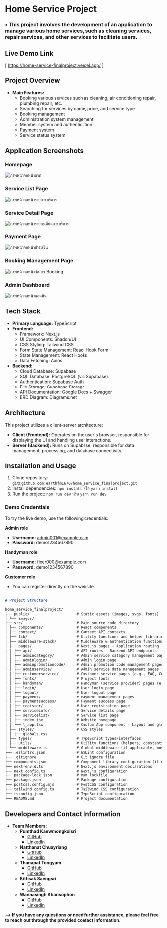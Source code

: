 # Home Service Project

### • **This project involves the development of an application to manage various home services, such as cleaning services, repair services, and other services to facilitate users.**

## Live Demo Link

[ https://home-service-finalproject.vercel.app/ ]

## Project Overview

- **Main Features:**
  - Booking various services such as cleaning, air conditioning repair, plumbing repair, etc.
  - Searching for services by name, price, and service type
  - Booking management
  - Administration system management
  - Member system and authentication
  - Payment system
  - Service status system

## Application Screenshots

### Homepage

![ภาพหน้าจอหน้าแรก](public/image/Home_page.png)

### Service List Page

![ภาพหน้าจอหน้ารายการบริการ](public/image/Servicelist_page.png)

### Service Detail Page

![ภาพหน้าจอหน้ารายละเอียดการบริการ](public/image/Servicedetail_page.png)

### Payment Page

![ภาพหน้าจอหน้าชำระเงิน](public/image/Payment_page.png)

### Booking Management Page

![ภาพหน้าจอหน้าจัดการ Booking](public/image/Handyman_page.png)

### Admin Dashboard

![ภาพหน้าจอหน้าแอดมิน](public/image/Admin_page.png)

## Tech Stack

- **Primary Language:** TypeScript
- **Frontend:**
  - Framework: Next.js
  - UI Components: Shadcn/UI
  - CSS Styling: Tailwind CSS
  - Form State Management: React Hook Form
  - State Management: React Hooks
  - Data Fetching: Axios
- **Backend:**
  - Cloud Database: Supabase
  - SQL Database: PostgreSQL (via Supabase)
  - Authentication: Supabase Auth
  - File Storage: Supabase Storage
  - API Documentation: Google Docs + Swagger
  - ERD Diagram: Diagrams.net

## Architecture

This project utilizes a client-server architecture:

- **Client (Frontend):** Operates on the user's browser, responsible for displaying the UI and handling user interactions.
- **Server (Backend):** Runs on Supabase, responsible for data management, processing, and database connectivity.

## Installation and Usage

1.  Clone repository: `git@github.com:earthfm1670/home_service_finalproject.git`
2.  Install dependencies: `npm install` หรือ `yarn install`
3.  Run the project: `npm run dev` หรือ `yarn run dev`

### Demo Credentials

To try the live demo, use the following credentials:

**Admin role**

- **Username:** admin001@example.com
- **Password:** demo1234567890

**Handyman role**

- **Username:** fixer000@example.com
- **Password:** demo1234567890

**Customer role**

- You can register directly on the website.

##

```markdown
# Project Structure

home_service_finalproject/
├── public/                     # Static assets (images, svgs, fonts)
│ └── images/
├── src/                        # Main source code directory
│ ├── components/               # React components
│ ├── context/                  # Context API contexts
│ ├── lib/                      # Utility functions and helper libraries
│ ├── middleware-stack/         # Middleware & authentication functions
│ ├── pages/                    # Next.js pages - Application routing
│ │ ├── api/                    # API routes - Backend API endpoints
│ │ ├── admincategory/          # Admin service category management pages
│ │ ├── adminlogin/             # Admin login page
│ │ ├── adminpromotioncode/     # Admin promotion code management pages
│ │ ├── adminservice/           # Admin service data management pages
│ │ ├── customerservice/        # Customer service pages (e.g., FAQ, Contact Us)
│ │ ├── fonts/                  # Project fonts
│ │ ├── handyman/               # Handyman (service provider) pages (e.g., profile, reports)
│ │ ├── login/                  # User login page
│ │ ├── logout/                 # User logout page
│ │ ├── payment/                # Payment management pages
│ │ ├── paymentsuccess/         # Payment success page
│ │ ├── register/               # User registration page
│ │ ├── serviceinfo/            # Service details page
│ │ ├── servicelist/            # Service list page
│ │ ├── index.tsx               # Website homepage
│ │ └── \_app.tsx               # Custom App component - Layout and global styles
│ ├── styles/                   # CSS styles
│ │ ├── globals.css
│ ├── types/                    # TypeScript types/interfaces
│ ├── utils/                    # Utility functions (helpers, constants)
│ └── middleware.ts             # Global middleware (if applicable, moved to src)
├── .eslintrc.json              # ESLint configuration
├── .gitignore                  # Git ignore file
├── components.json             # Component library configuration (if used)
├── next-env.d.ts               # Next.js environment declarations
├── next.config.ts              # Next.js configuration
├── package-lock.json           # npm lockfile
├── package.json                # Package configuration
├── postcss.config.mjs          # PostCSS configuration
├── tailwind.config.ts          # Tailwind CSS configuration
├── tsconfig.json               # TypeScript configuration
└── README.md                   # Project documentation
```

## Developers and Contact Information

- **Team Members:**
  - **Pumthad Kaewmongkolsri**
    - [GitHub](https://github.com/earthfm1670)
    - [LinkedIn](https://www.linkedin.com/in/pumthadk/)
  - **Natthanat Chuayriang**
    - [GitHub](https://github.com/PotterWinter)
    - [LinkedIn](https://www.linkedin.com/in/korn-natthanat/)
  - **Thanapat Tongyam**
    - [GitHub](https://github.com/Thanapat1502)
    - [LinkedIn](https://www.linkedin.com/in/thanapat-tongyam-a75121336/)
  - **Kittisak Saengsri**
    - [GitHub](https://github.com/Thekit789)
    - [LinkedIn](https://www.linkedin.com/in/kittisak-saengsri/)
  - **Wannasingh Khansophon**
    - [GitHub](https://github.com/Wannasingh)
    - [LinkedIn](https://www.linkedin.com/in/wannasingh/)

**--> If you have any questions or need further assistance, please feel free to reach out through the provided contact information.**
